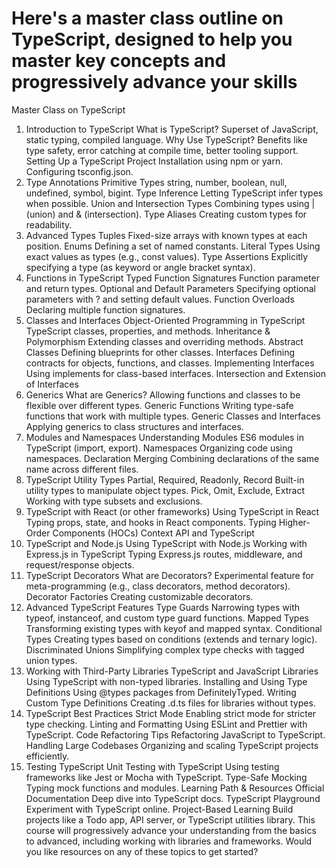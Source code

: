 # Here's a master class outline on TypeScript, designed to help you master key concepts and progressively advance your skills

Master Class on TypeScript

1. Introduction to TypeScript
What is TypeScript?
Superset of JavaScript, static typing, compiled language.
Why Use TypeScript?
Benefits like type safety, error catching at compile time, better tooling support.
Setting Up a TypeScript Project
Installation using npm or yarn.
Configuring tsconfig.json.
2. Type Annotations
Primitive Types
string, number, boolean, null, undefined, symbol, bigint.
Type Inference
Letting TypeScript infer types when possible.
Union and Intersection Types
Combining types using | (union) and & (intersection).
Type Aliases
Creating custom types for readability.
3. Advanced Types
Tuples
Fixed-size arrays with known types at each position.
Enums
Defining a set of named constants.
Literal Types
Using exact values as types (e.g., const values).
Type Assertions
Explicitly specifying a type (as keyword or angle bracket syntax).
4. Functions in TypeScript
Typed Function Signatures
Function parameter and return types.
Optional and Default Parameters
Specifying optional parameters with ? and setting default values.
Function Overloads
Declaring multiple function signatures.
5. Classes and Interfaces
Object-Oriented Programming in TypeScript
TypeScript classes, properties, and methods.
Inheritance & Polymorphism
Extending classes and overriding methods.
Abstract Classes
Defining blueprints for other classes.
Interfaces
Defining contracts for objects, functions, and classes.
Implementing Interfaces
Using implements for class-based interfaces.
Intersection and Extension of Interfaces
6. Generics
What are Generics?
Allowing functions and classes to be flexible over different types.
Generic Functions
Writing type-safe functions that work with multiple types.
Generic Classes and Interfaces
Applying generics to class structures and interfaces.
7. Modules and Namespaces
Understanding Modules
ES6 modules in TypeScript (import, export).
Namespaces
Organizing code using namespaces.
Declaration Merging
Combining declarations of the same name across different files.
8. TypeScript Utility Types
Partial, Required, Readonly, Record
Built-in utility types to manipulate object types.
Pick, Omit, Exclude, Extract
Working with type subsets and exclusions.
9. TypeScript with React (or other frameworks)
Using TypeScript in React
Typing props, state, and hooks in React components.
Typing Higher-Order Components (HOCs)
Context API and TypeScript
10. TypeScript and Node.js
Using TypeScript with Node.js
Working with Express.js in TypeScript
Typing Express.js routes, middleware, and request/response objects.
11. TypeScript Decorators
What are Decorators?
Experimental feature for meta-programming (e.g., class decorators, method decorators).
Decorator Factories
Creating customizable decorators.
12. Advanced TypeScript Features
Type Guards
Narrowing types with typeof, instanceof, and custom type guard functions.
Mapped Types
Transforming existing types with keyof and mapped syntax.
Conditional Types
Creating types based on conditions (extends and ternary logic).
Discriminated Unions
Simplifying complex type checks with tagged union types.
13. Working with Third-Party Libraries
TypeScript and JavaScript Libraries
Using TypeScript with non-typed libraries.
Installing and Using Type Definitions
Using @types packages from DefinitelyTyped.
Writing Custom Type Definitions
Creating .d.ts files for libraries without types.
14. TypeScript Best Practices
Strict Mode
Enabling strict mode for stricter type checking.
Linting and Formatting
Using ESLint and Prettier with TypeScript.
Code Refactoring Tips
Refactoring JavaScript to TypeScript.
Handling Large Codebases
Organizing and scaling TypeScript projects efficiently.
15. Testing TypeScript
Unit Testing with TypeScript
Using testing frameworks like Jest or Mocha with TypeScript.
Type-Safe Mocking
Typing mock functions and modules.
Learning Path & Resources
Official Documentation
Deep dive into TypeScript docs.
TypeScript Playground
Experiment with TypeScript online.
Project-Based Learning
Build projects like a Todo app, API server, or TypeScript utilities library.
This course will progressively advance your understanding from the basics to advanced, including working with libraries and frameworks. Would you like resources on any of these topics to get started?
